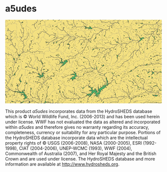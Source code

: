 # a5udes

![alt text](https://github.com/jmigueldelgado/a5udes/blob/master/screenshot.png?raw=true)


This product _a5udes_ incorporates data from the HydroSHEDS database which is © World Wildlife Fund, Inc. (2006-2013) and has been used herein under license. WWF has not evaluated the data as altered and incorporated within  _a5udes_ and therefore gives no warranty regarding its accuracy, completeness, currency or suitability for any particular purpose. Portions of the HydroSHEDS database incorporate data which are the intellectual property rights of © USGS (2006-2008), NASA (2000-2005), ESRI (1992-1998), CIAT (2004-2006), UNEP-WCMC (1993), WWF (2004), Commonwealth of Australia (2007), and Her Royal Majesty and the British Crown and are used under license. The HydroSHEDS database and more information are available at http://www.hydrosheds.org.
